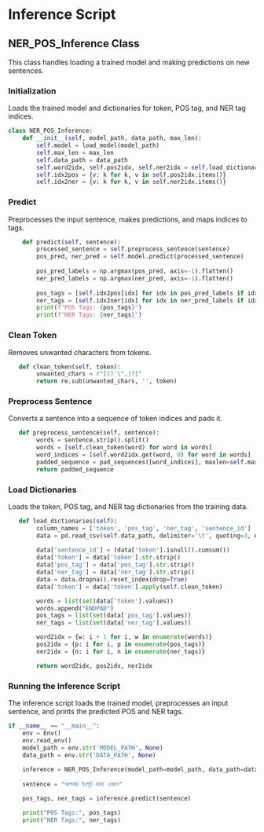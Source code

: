 # Inference Script
## NER_POS_Inference Class
This class handles loading a trained model and making predictions on new sentences.
### Initialization 
Loads the trained model and dictionaries for token, POS tag, and NER tag indices.
```python
class NER_POS_Inference:
    def __init__(self, model_path, data_path, max_len):
        self.model = load_model(model_path)
        self.max_len = max_len
        self.data_path = data_path
        self.word2idx, self.pos2idx, self.ner2idx = self.load_dictionaries()
        self.idx2pos = {v: k for k, v in self.pos2idx.items()}
        self.idx2ner = {v: k for k, v in self.ner2idx.items()}
```

### Predict 
Preprocesses the input sentence, makes predictions, and maps indices to tags.
```python
    def predict(self, sentence):
        processed_sentence = self.preprocess_sentence(sentence)
        pos_pred, ner_pred = self.model.predict(processed_sentence)
        
        pos_pred_labels = np.argmax(pos_pred, axis=-1).flatten()
        ner_pred_labels = np.argmax(ner_pred, axis=-1).flatten()
        
        pos_tags = [self.idx2pos[idx] for idx in pos_pred_labels if idx in self.idx2pos]
        ner_tags = [self.idx2ner[idx] for idx in ner_pred_labels if idx in self.idx2ner]
        print(f"POS Tags: {pos_tags}")
        print(f"NER Tags: {ner_tags}")

```

### Clean Token 
Removes unwanted characters from tokens.
```python
   def clean_token(self, token):
        unwanted_chars = r"[()'\",|?]"
        return re.sub(unwanted_chars, '', token)
```

### Preprocess Sentence 
Converts a sentence into a sequence of token indices and pads it.
```python
   def preprocess_sentence(self, sentence):
        words = sentence.strip().split()
        words = [self.clean_token(word) for word in words]
        word_indices = [self.word2idx.get(word, 0) for word in words]
        padded_sequence = pad_sequences([word_indices], maxlen=self.max_len, padding='post', value=len(self.word2idx) - 1)
        return padded_sequence
```

### Load Dictionaries 
Loads the token, POS tag, and NER tag dictionaries from the training data.
```python
   def load_dictionaries(self):
        column_names = ['token', 'pos_tag', 'ner_tag', 'sentence_id']
        data = pd.read_csv(self.data_path, delimiter='\t', quoting=3, names=column_names, encoding='utf-8')
        
        data['sentence_id'] = (data['token'].isnull().cumsum())
        data['token'] = data['token'].str.strip()
        data['pos_tag'] = data['pos_tag'].str.strip()
        data['ner_tag'] = data['ner_tag'].str.strip()
        data = data.dropna().reset_index(drop=True)
        data['token'] = data['token'].apply(self.clean_token)

        words = list(set(data['token'].values))
        words.append("ENDPAD")
        pos_tags = list(set(data['pos_tag'].values))
        ner_tags = list(set(data['ner_tag'].values))

        word2idx = {w: i + 1 for i, w in enumerate(words)}
        pos2idx = {p: i for i, p in enumerate(pos_tags)}
        ner2idx = {n: i for i, n in enumerate(ner_tags)}

        return word2idx, pos2idx, ner2idx
```
### Running the Inference Script
The inference script loads the trained model, preprocesses an input sentence, and prints the predicted POS and NER tags.
```python
if __name__ == "__main__":
    env = Env()
    env.read_env()
    model_path = env.str('MODEL_PATH', None)
    data_path = env.str('DATA_PATH', None)
    
    inference = NER_POS_Inference(model_path=model_path, data_path=data_path, max_len=50)
    
    sentence = "আপনার ইনপুট বাক্য এখানে" 

    pos_tags, ner_tags = inference.predict(sentence)

    print("POS Tags:", pos_tags)
    print("NER Tags:", ner_tags)
```
